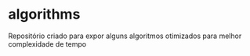 # algorithms

Repositório criado para expor alguns algoritmos otimizados para melhor complexidade de tempo
